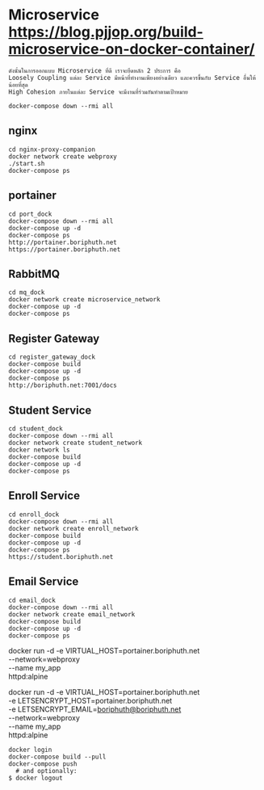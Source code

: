 # Microservice https://blog.pjjop.org/build-microservice-on-docker-container/
```
ดังนั้นในการออกแบบ Microservice ที่ดี เราจะยึดหลัก 2 ประการ คือ
Loosely Coupling แต่ละ Service มีหน้าที่ทำงานเพียงอย่างเดียว และควรขึ้นกับ Service อื่นให้น้อยที่สุด
High Cohesion ภายในแต่ละ Service จะมีงานที่ร่วมกันทำตามเป้าหมาย
```

```
docker-compose down --rmi all
```

## nginx
```
cd nginx-proxy-companion
docker network create webproxy
./start.sh
docker-compose ps
```

## portainer
```
cd port_dock
docker-compose down --rmi all
docker-compose up -d
docker-compose ps
http://portainer.boriphuth.net
https://portainer.boriphuth.net
```

## RabbitMQ
```
cd mq_dock
docker network create microservice_network
docker-compose up -d
docker-compose ps
```

## Register Gateway
```
cd register_gateway_dock
docker-compose build
docker-compose up -d
docker-compose ps
http://boriphuth.net:7001/docs
```
## Student Service
```
cd student_dock
docker-compose down --rmi all
docker network create student_network
docker network ls
docker-compose build
docker-compose up -d
docker-compose ps
```

## Enroll Service
```
cd enroll_dock
docker-compose down --rmi all
docker network create enroll_network
docker-compose build
docker-compose up -d
docker-compose ps
https://student.boriphuth.net
```

## Email Service
```
cd email_dock
docker-compose down --rmi all
docker network create email_network
docker-compose build
docker-compose up -d
docker-compose ps
```


docker run -d -e VIRTUAL_HOST=portainer.boriphuth.net \
              --network=webproxy \
              --name my_app \
              httpd:alpine

docker run -d -e VIRTUAL_HOST=portainer.boriphuth.net \
              -e LETSENCRYPT_HOST=portainer.boriphuth.net \
              -e LETSENCRYPT_EMAIL=boriphuth@boriphuth.net \
              --network=webproxy \
              --name my_app \
              httpd:alpine
```            
docker login
docker-compose build --pull
docker-compose push
  # and optionally:
$ docker logout
```